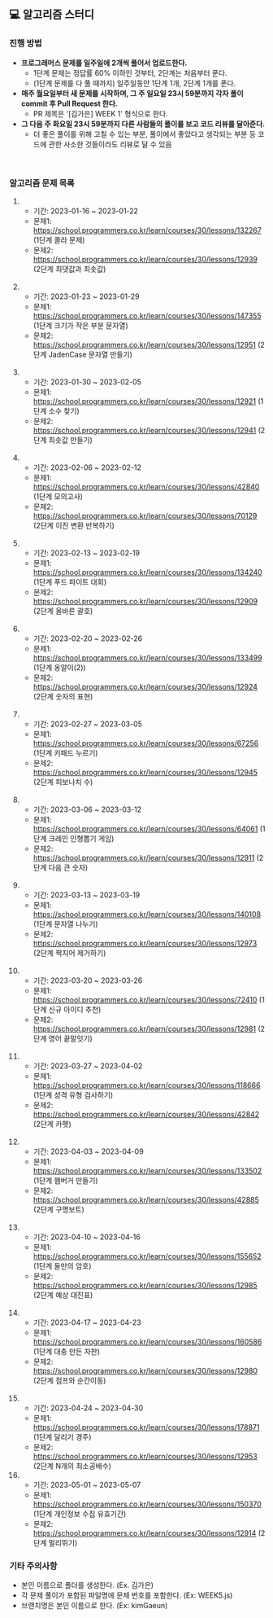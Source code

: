## 💻 알고리즘 스터디

### 진행 방법

-  <b> 프로그래머스 문제를 일주일에 2개씩 풀어서 업로드한다.</b>
    - 1단계 문제는 정답률 60% 이하인 것부터, 2단계는 처음부터 푼다.
    - (1단계 문제를 다 풀 때까지) 일주일동안 1단계 1개, 2단계 1개를 푼다.
-  <b>매주 월요일부터 새 문제를 시작하며, 그 주 일요일 23시 59분까지 각자 풀이 commit 후 Pull Request 한다.</b>
    - PR 제목은 '[김가은] WEEK 1' 형식으로 한다. 
- <b>그 다음 주 화요일 23시 59분까지 다른 사람들의 풀이를 보고 코드 리뷰를 달아준다.</b>  
    - 더 좋은 풀이를 위해 고칠 수 있는 부분, 풀이에서 좋았다고 생각되는 부분 등 코드에 관한 사소한 것들이라도 리뷰로 달 수 있음
</br>

### 알고리즘 문제 목록

1. 
    - 기간: 2023-01-16 ~ 2023-01-22
    - 문제1: https://school.programmers.co.kr/learn/courses/30/lessons/132267 (1단계 콜라 문제)
    - 문제2: https://school.programmers.co.kr/learn/courses/30/lessons/12939 (2단계 최댓값과 최솟값)
    </br>
    
2.  - 기간: 2023-01-23 ~ 2023-01-29
    - 문제1: https://school.programmers.co.kr/learn/courses/30/lessons/147355 (1단계 크기가 작은 부분 문자열)
    - 문제2: https://school.programmers.co.kr/learn/courses/30/lessons/12951 (2단계 JadenCase 문자열 만들기)
    </br>
    
3.  - 기간: 2023-01-30 ~ 2023-02-05
    - 문제1: https://school.programmers.co.kr/learn/courses/30/lessons/12921 (1단계 소수 찾기)
    - 문제2: https://school.programmers.co.kr/learn/courses/30/lessons/12941 (2단계 최솟값 만들기)
    </br>

4.  - 기간: 2023-02-06 ~ 2023-02-12
    - 문제1: https://school.programmers.co.kr/learn/courses/30/lessons/42840 (1단계 모의고사)
    - 문제2: https://school.programmers.co.kr/learn/courses/30/lessons/70129 (2단계 이진 변환 반복하기)
    </br>
    
    
5.  - 기간: 2023-02-13 ~ 2023-02-19
    - 문제1: https://school.programmers.co.kr/learn/courses/30/lessons/134240 (1단계 푸드 파이트 대회)
    - 문제2: https://school.programmers.co.kr/learn/courses/30/lessons/12909 (2단계 올바른 괄호)
    </br>

6.  - 기간: 2023-02-20 ~ 2023-02-26
    - 문제1: https://school.programmers.co.kr/learn/courses/30/lessons/133499 (1단계 옹알이(2))
    - 문제2: https://school.programmers.co.kr/learn/courses/30/lessons/12924 (2단계 숫자의 표현)
    </br>
    
7.  - 기간: 2023-02-27 ~ 2023-03-05
    - 문제1: https://school.programmers.co.kr/learn/courses/30/lessons/67256 (1단계 키패드 누르기)
    - 문제2: https://school.programmers.co.kr/learn/courses/30/lessons/12945 (2단계 피보나치 수)
    </br>

8.  - 기간: 2023-03-06 ~ 2023-03-12
    - 문제1: https://school.programmers.co.kr/learn/courses/30/lessons/64061 (1단계 크레인 인형뽑기 게임)
    - 문제2: https://school.programmers.co.kr/learn/courses/30/lessons/12911 (2단계 다음 큰 숫자)
    </br>
    
9.  - 기간: 2023-03-13 ~ 2023-03-19
    - 문제1: https://school.programmers.co.kr/learn/courses/30/lessons/140108 (1단계 문자열 나누기)
    - 문제2: https://school.programmers.co.kr/learn/courses/30/lessons/12973 (2단계 짝지어 제거하기)
    </br>
    
10.  - 기간: 2023-03-20 ~ 2023-03-26
     - 문제1: https://school.programmers.co.kr/learn/courses/30/lessons/72410 (1단계 신규 아이디 추천)
     - 문제2: https://school.programmers.co.kr/learn/courses/30/lessons/12981 (2단계 영어 끝말잇기)
     </br>
     
11.  - 기간: 2023-03-27 ~ 2023-04-02
     - 문제1: https://school.programmers.co.kr/learn/courses/30/lessons/118666 (1단계 성격 유형 검사하기)
     - 문제2: https://school.programmers.co.kr/learn/courses/30/lessons/42842 (2단계 카펫)
     </br>
     
12. - 기간: 2023-04-03 ~ 2023-04-09
    - 문제1: https://school.programmers.co.kr/learn/courses/30/lessons/133502 (1단계 햄버거 만들기)
    - 문제2: https://school.programmers.co.kr/learn/courses/30/lessons/42885 (2단계 구명보트)
    </br>
    
13. - 기간: 2023-04-10 ~ 2023-04-16
    - 문제1: https://school.programmers.co.kr/learn/courses/30/lessons/155652 (1단계 둘만의 암호)
    - 문제2: https://school.programmers.co.kr/learn/courses/30/lessons/12985 (2단계 예상 대진표)
    </br>
    
14. - 기간: 2023-04-17 ~ 2023-04-23
    - 문제1: https://school.programmers.co.kr/learn/courses/30/lessons/160586 (1단계 대충 만든 자판)
    - 문제2: https://school.programmers.co.kr/learn/courses/30/lessons/12980 (2단계 점프와 순간이동)
    </br>
    
14. - 기간: 2023-04-24 ~ 2023-04-30
    - 문제1: https://school.programmers.co.kr/learn/courses/30/lessons/178871 (1단계 달리기 경주)
    - 문제2: https://school.programmers.co.kr/learn/courses/30/lessons/12953 (2단계 N개의 최소공배수)
    
15. - 기간: 2023-05-01 ~ 2023-05-07
    - 문제1: https://school.programmers.co.kr/learn/courses/30/lessons/150370 (1단계 개인정보 수집 유효기간)
    - 문제2: https://school.programmers.co.kr/learn/courses/30/lessons/12914 (2단계 멀리뛰기)

    
### 기타 주의사항
- 본인 이름으로 폴더를 생성한다. (Ex. 김가은)
- 각 문제 풀이가 포함된 파일명에 문제 번호를 포함한다. (Ex: WEEK5.js)
- 브랜치명은 본인 이름으로 한다. (Ex: kimGaeun)
